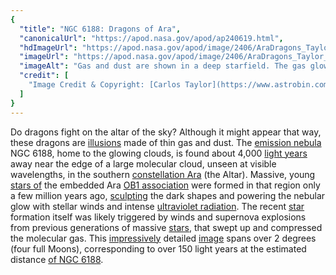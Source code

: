 ```yaml
---
{
  "title": "NGC 6188: Dragons of Ara",
  "canonicalUrl": "https://apod.nasa.gov/apod/ap240619.html",
  "hdImageUrl": "https://apod.nasa.gov/apod/image/2406/AraDragons_Taylor_4728.jpg",
  "imageUrl": "https://apod.nasa.gov/apod/image/2406/AraDragons_Taylor_960.jpg",
  "imageAlt": "Gas and dust are shown in a deep starfield. The gas glows blue and red, while the dark dust is connected in filaments across the image. To some, the filaments appear to have the shape of two dragons fighting. Please see the explanation for more detailed information.",
  "credit": [
    "Image Credit & Copyright: [Carlos Taylor](https://www.astrobin.com/users/CAPastrophotography/)"
  ]
}
---
```


Do dragons fight on the altar of the sky? Although it might appear that way, these dragons are [illusions](https://en.wikipedia.org/wiki/Pareidolia) made of thin gas and dust. The [emission nebula](https://en.wikipedia.org/wiki/Emission_nebula) NGC 6188, home to the glowing clouds, is found about 4,000 [light years](https://science.nasa.gov/exoplanets/what-is-a-light-year/) away near the edge of a large molecular cloud, unseen at visible wavelengths, in the southern [constellation Ara](https://en.wikipedia.org/wiki/Ara_\(constellation\)) (the Altar). Massive, young [stars of](https://ui.adsabs.harvard.edu/abs/2011A%26A...531A..73B/abstract) the embedded Ara [OB1 association](https://en.wikipedia.org/wiki/Stellar_association#Stellar_associations) were formed in that region only a few million years ago, [sculpting](https://apod.nasa.gov/apod/ap080313.html) the dark shapes and powering the nebular glow with stellar winds and intense [ultraviolet radiation](https://science.nasa.gov/ems/10_ultravioletwaves). The recent [star](https://science.nasa.gov/universe/stars/) formation itself was likely triggered by winds and supernova explosions from previous generations of massive [stars](https://spaceplace.nasa.gov/search/stars/), that swept up and compressed the molecular gas. This [impressively](https://cdn.petcarerx.com/blog/wp-content-uploads-2015-07-surprise-dog.jpg) detailed [image](https://www.astrobin.com/ofcovc/C/) spans over 2 degrees (four full Moons), corresponding to over 150 light years at the estimated distance [of NGC 6188](http://www.youtube.com/watch?v=Gn9mZpAcbF8).
